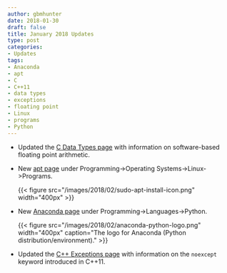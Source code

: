 ```yaml
---
author: gbmhunter
date: 2018-01-30
draft: false
title: January 2018 Updates
type: post
categories:
- Updates
tags:
- Anaconda
- apt
- C
- C++11
- data types
- exceptions
- floating point
- Linux
- programs
- Python
---
```



* Updated the [C Data Types page](/programming/languages/c/data-types) with information on software-based floating point arithmetic.  

* New [apt page](/programming/operating-systems/linux/programs/apt) under Programming->Operating Systems->Linux->Programs.  

    {{< figure src="/images/2018/02/sudo-apt-install-icon.png" width="400px" >}}

* New [Anaconda page](/programming/languages/python/anaconda) under Programming->Languages->Python.

    {{< figure src="/images/2018/02/anaconda-python-logo.png" width="400px" caption="The logo for Anaconda (Python distribution/environment)."  >}}

* Updated the [C++ Exceptions page](/programming/languages/c-plus-plus/exceptions) with information on the `noexcept` keyword introduced in C++11.

